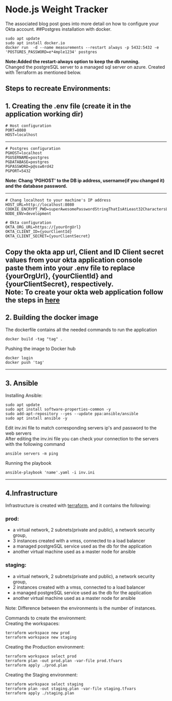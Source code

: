 # Node.js Weight Tracker

The associated blog post goes into more detail on how to configure your Okta account.
##Postgres 
installation with docker.</br>
```
sudo apt update
sudo apt install docker.io
docker run  -d --name measurements --restart always -p 5432:5432 -e 'POSTGRES_PASSWORD=e*4mple1234' postgres
```
**Note:Added the restart-always option to keep the db running. <br>**
Changed the postgreSQL server to a managed sql server on azure. Created with Terraform as mentioned below.
## Steps to recreate Environments:
## **1. Creating the .env file (create it in the application working dir)**
    # Host configuration
    PORT=8080
    HOST=localhost
------
    # Postgres configuration 
    PGHOST=localhost
    PGUSERNAME=postgres
    PGDATABASE=postgres
    PGPASSWORD=p@ssw0rd42
    PGPORT=5432

**Note: Chang 'PGHOST' to the DB ip address, username(if you changed it) and the database password.**

-----
    # Chang localhost to your machine's IP address
    HOST_URL=http://localhost:8080
    COOKIE_ENCRYPT_PWD=superAwesomePasswordStringThatIsAtLeast32CharactersLong!
    NODE_ENV=development
    
    # Okta configuration
    OKTA_ORG_URL=https://{yourOrgUrl}
    OKTA_CLIENT_ID={yourClientId}
    OKTA_CLIENT_SECRET={yourClientSecret}
Copy the okta app url, Client and ID Client secret values from your okta application console</br>
paste them into your .env file to replace {yourOrgUrl}, {yourClientId} and {yourClientSecret}, respectively.</br>
**Note: To create your okta web application follow the steps in [here](https://github.com/Shossi/bootcamp-app/blob/master/docs/blog-post.md)**
--------

## **2. Building the docker image**
The dockerfile contains all the needed commands to run the application
```
docker build -tag "tag" .
```
Pushing the image to Docker hub
```
docker login
docker push 'tag'
```
------------------
## **3. Ansible**
Installing Ansible: 
```
sudo apt update
sudo apt install software-properties-common -y
sudo add-apt-repository --yes --update ppa:ansible/ansible
sudo apt install ansible -y
```
Edit inv.ini file to match corresponding servers ip's and password to the web servers</br>
After editing the inv.ini file you can check your connection to the servers with the following command </br>
```
ansible servers -m ping
```
Running the playbook
```
ansible-playbook 'name'.yaml -i inv.ini
```
---------------
## 4.Infrastructure
Infrastructure is created with [terraform](https://github.com/Shossi/Terraform-Weight), and it contains the following: </br>

### **prod:**</br>
- a virtual network, 2 subnets(private and public), a network security group,
- 3 instances created with a vmss, connected to a load balancer
- a managed postgreSQL service used as the db for the application
- another virtual machine used as a master node for ansible</br>
### **staging:**
- a virtual network, 2 subnets(private and public), a network security group,
- 2 instances created with a vmss, connected to a load balancer
- a managed postgreSQL service used as the db for the application
- another virtual machine used as a master node for ansible

Note: Difference between the environments is the number of instances.

Commands to create the environment: </br>
Creating the workspaces:
```
terraform workspace new prod
terraform workspace new staging 
```
Creating the Production environment:
```
terraform workspace select prod
terraform plan -out prod.plan -var-file prod.tfvars
terraform apply ./prod.plan
```
Creating the Staging environment:
```
terraform workspace select staging
terraform plan -out staging.plan -var-file staging.tfvars
terraform apply ./staging.plan
```

